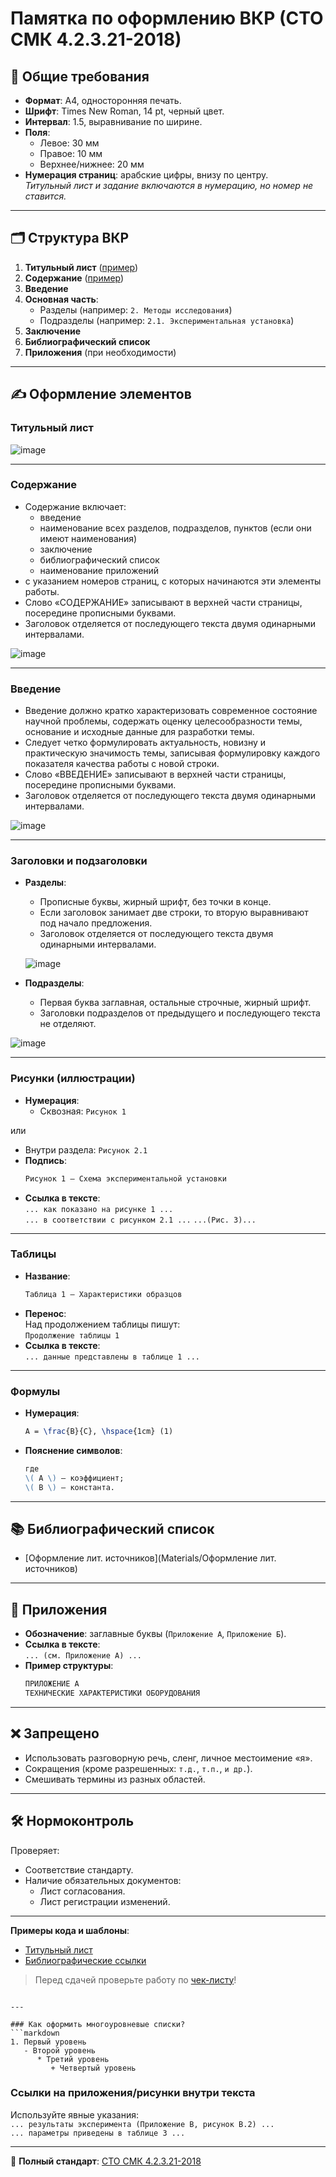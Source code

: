 
# Памятка по оформлению ВКР (СТО СМК 4.2.3.21-2018)

## 📌 Общие требования
- **Формат**: А4, односторонняя печать.
- **Шрифт**: Times New Roman, 14 pt, черный цвет.
- **Интервал**: 1.5, выравнивание по ширине.
- **Поля**:
  - Левое: 30 мм
  - Правое: 10 мм
  - Верхнее/нижнее: 20 мм
- **Нумерация страниц**: арабские цифры, внизу по центру.  
  *Титульный лист и задание включаются в нумерацию, но номер не ставится.*

---

## 🗂 Структура ВКР
1. **Титульный лист** ([пример](link_to_appendix_1))
4. **Содержание** ([пример](link_to_appendix_4))
5. **Введение**
6. **Основная часть**:
   - Разделы (например: `2. Методы исследования`)
   - Подразделы (например: `2.1. Экспериментальная установка`)
7. **Заключение**
8. **Библиографический список**
9. **Приложения** (при необходимости)

---

## ✍️ Оформление элементов

### Титульный лист

![image](https://github.com/user-attachments/assets/affbd06b-7f6a-4c0f-97de-905dc670bd8e)

---

### Содержание
  - Содержание включает:
    - введение
    - наименование всех разделов, подразделов, пунктов (если они имеют наименования)
    - заключение
    - библиографический список
    - наименование приложений
  - с указанием номеров страниц, с
которых начинаются эти элементы работы.
  - Слово «СОДЕРЖАНИЕ» записывают в верхней части страницы,
посередине прописными буквами.
  - Заголовок отделяется от последующего текста двумя одинарными интервалами.

![image](https://github.com/user-attachments/assets/ada56855-3e32-47e6-ab18-f19ac8020ea5)

---

### Введение
  - Введение должно кратко характеризовать современное состояние научной проблемы, содержать оценку целесообразности темы, основание и исходные данные для разработки темы.
  - Следует четко формулировать актуальность, новизну и практическую значимость темы, записывая формулировку каждого показателя качества работы с новой строки.
  - Слово «ВВЕДЕНИЕ» записывают в верхней части страницы, посередине прописными буквами.
  - Заголовок отделяется от последующего текста двумя одинарными интервалами.

![image](https://github.com/user-attachments/assets/ba77464b-50e8-4452-a104-94fb86a107ca)

---

### Заголовки и подзаголовки
- **Разделы**:  
  - Прописные буквы, жирный шрифт, без точки в конце.
  - Если заголовок занимает две строки, то вторую выравнивают под
начало предложения.
  - Заголовок отделяется от последующего текста двумя одинарными интервалами.

  ![image](https://github.com/user-attachments/assets/e3a3bdd5-e550-44a4-8a82-ab829ee18d01)

- **Подразделы**:  
  - Первая буква заглавная, остальные строчные, жирный шрифт.
  - Заголовки подразделов от предыдущего и последующего текста не отделяют.
    
 ![image](https://github.com/user-attachments/assets/e1725c37-1516-4bd2-9025-f5b5fd2c298c)

---

### Рисунки (иллюстрации)
- **Нумерация**:  
  - Сквозная: `Рисунок 1`

или

  - Внутри раздела: `Рисунок 2.1`  
- **Подпись**:  
  ```markdown
  Рисунок 1 – Схема экспериментальной установки
  ```
- **Ссылка в тексте**:  
  `... как показано на рисунке 1 ...`  
  `... в соответствии с рисунком 2.1 ...`
  `...(Рис. 3)...`

---

### Таблицы
- **Название**:  
  ```markdown
  Таблица 1 – Характеристики образцов
  ```
- **Перенос**:  
  Над продолжением таблицы пишут:  
  `Продолжение таблицы 1`  
- **Ссылка в тексте**:  
  `... данные представлены в таблице 1 ...`

---

### Формулы
- **Нумерация**:  
  ```latex
  A = \frac{B}{C}, \hspace{1cm} (1)
  ```
- **Пояснение символов**:  
  ```markdown
  где  
  \( A \) – коэффициент;  
  \( B \) – константа.
  ```

---

## 📚 Библиографический список
  
  - [Оформление лит. источников](Materials/Оформление лит. источников)

---

## 📎 Приложения
- **Обозначение**: заглавные буквы (`Приложение А`, `Приложение Б`).  
- **Ссылка в тексте**:  
  `... (см. Приложение А) ...`  
- **Пример структуры**:  
  ```markdown
  ПРИЛОЖЕНИЕ А  
  ТЕХНИЧЕСКИЕ ХАРАКТЕРИСТИКИ ОБОРУДОВАНИЯ
  ```

---

## ❌ Запрещено
- Использовать разговорную речь, сленг, личное местоимение «я».  
- Сокращения (кроме разрешенных: `т.д.`, `т.п.`, `и др.`).  
- Смешивать термины из разных областей.  

---

## 🛠 Нормоконтроль
Проверяет:  
- Соответствие стандарту.  
- Наличие обязательных документов:  
  - Лист согласования.  
  - Лист регистрации изменений.  

---

**Примеры кода и шаблоны**:  
- [Титульный лист](link_to_appendix_1)  
- [Библиографические ссылки](link_to_appendix_10)  

> Перед сдачей проверьте работу по [чек-листу](link_to_checklist)!
```

---

### Как оформить многоуровневые списки?
```markdown
1. Первый уровень
   - Второй уровень
      * Третий уровень
         + Четвертый уровень
```

### Ссылки на приложения/рисунки внутри текста
Используйте явные указания:  
`... результаты эксперимента (Приложение В, рисунок В.2) ...`  
`... параметры приведены в таблице 3 ...`

---

🔗 **Полный стандарт**: [СТО СМК 4.2.3.21-2018](link_to_pdf)  

```
